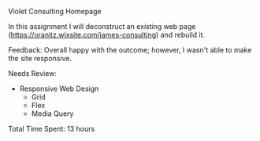 Violet Consulting Homepage

In this assignment I will deconstruct an existing web page (https://oranitz.wixsite.com/james-consulting) and rebuild it.

Feedback:
Overall happy with the outcome; however, I wasn't able to make the site responsive.

Needs Review:

- Responsive Web Design
  - Grid
  - Flex
  - Media Query

Total Time Spent: 13 hours
